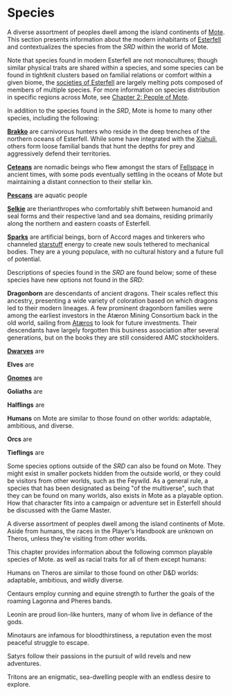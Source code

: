 # Species

A diverse assortment of peoples dwell among the island continents of [Mote](../../ch-1-welcome-to-mote/cosmology/mote.md). This section presents information about the modern inhabitants of [Esterfell](../../ch-4-esterfell-gazetteer/esterfell/) and contextualizes the species from the _SRD_ within the world of Mote.

Note that species found in modern Esterfell are not monocultures; though similar physical traits are shared within a species, and some species can be found in tightknit clusters based on familial relations or comfort within a given biome, the [societies of Esterfell](../../ch-2-people-of-mote/societies/) are largely melting pots composed of members of multiple species. For more information on species distribution in specific regions across Mote, see [Chapter 2: People of Mote](../../ch-2-people-of-mote/).

In addition to the species found in the _SRD_, Mote is home to many other species, including the following:

**[Brakko](brakko/)** are carnivorous hunters who reside in the deep trenches of the northern oceans of Esterfell. While some have integrated with the [Xiahuli](../../ch-2-people-of-mote/societies/xiahulia.md), others form loose familial bands that hunt the depths for prey and aggressively defend their territories.

**[Ceteans](cetean/)** are nomadic beings who flew amongst the stars of [Fellspace](../../ch-1-welcome-to-mote/cosmology/fellspace.md) in ancient times, with some pods eventually settling in the oceans of Mote but maintaining a distant connection to their stellar kin.

**[Pescans](pescan/)** are aquatic people

**[Selkie](selkie/)** are therianthropes who comfortably shift between humanoid and seal forms and their respective land and sea domains, residing primarily along the northern and eastern coasts of Esterfell.

**[Sparks](spark.md)** are artificial beings, born of Accord mages and tinkerers who channeled [starstuff](../../) energy to create new souls tethered to mechanical bodies. They are a young populace, with no cultural history and a future full of potential.

Descriptions of species found in the _SRD_ are found below; some of these species have new options not found in the _SRD_:

**Dragonborn** are descendants of ancient dragons. Their scales reflect this ancestry, presenting a wide variety of coloration based on which dragons led to their modern lineages. A few prominent dragonborn families were among the earliest investors in the Atæron Mining Consortium back in the old world, sailing from [Atæros](../../ch-4-esterfell-gazetteer/other-lands-of-mote.md#atros) to look for future investments. Their descendants have largely forgotten this business association after several generations, but on the books they are still considered AMC stockholders.

**[Dwarves](dwarf.md)** are

**Elves** are

**[Gnomes](gnome.md)** are

**Goliaths** are

**Halflings** are

**Humans** on Mote are similar to those found on other worlds: adaptable, ambitious, and diverse.

**Orcs** are

**Tieflings** are

Some species options outside of the _SRD_ can also be found on Mote. They might exist in smaller pockets hidden from the outside world, or they could be visitors from other worlds, such as the Feywild. As a general rule, a species that has been designated as being "of the multiverse", such that they can be found on many worlds, also exists in Mote as a playable option. How that character fits into a campaign or adventure set in Esterfell should be discussed with the Game Master.


A diverse assortment of peoples dwell among the island continents of Mote. Aside from humans, the races in the Player’s Handbook are unknown on Theros, unless they’re visiting from other worlds.

This chapter provides information about the following common playable species of Mote.  as well as racial traits for all of them except humans:

Humans on Theros are similar to those found on other D&D worlds: adaptable, ambitious, and wildly diverse.

Centaurs employ cunning and equine strength to further the goals of the roaming Lagonna and Pheres bands.

Leonin are proud lion-like hunters, many of whom live in defiance of the gods.

Minotaurs are infamous for bloodthirstiness, a reputation even the most peaceful struggle to escape.

Satyrs follow their passions in the pursuit of wild revels and new adventures.

Tritons are an enigmatic, sea-dwelling people with an endless desire to explore.
